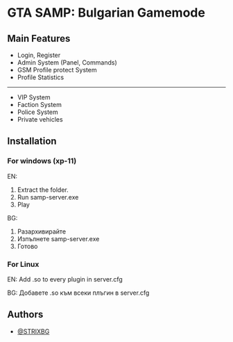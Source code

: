 
# GTA SAMP: Bulgarian Gamemode




## Main Features

- Login, Register
- Admin System (Panel, Commands)
- GSM Profile protect System
- Profile Statistics
__________________________________
- VIP System
- Faction System
- Police System
- Private vehicles

## Installation

### For windows (xp-11)
EN:

1. Extract the folder.
2. Run samp-server.exe
3. Play

BG:

1. Разархивирайте
2. Изпълнете samp-server.exe
3. Готово

### For Linux

EN: Add .so to every plugin in server.cfg

BG: Добавете .so към всеки плъгин в server.cfg

## Authors
- [@STRIXBG](https://www.github.com/STRIXBG)

